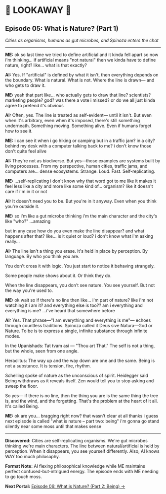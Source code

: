 # 📵 LOOKAWAY 📵 
## Episode 05: What is Nature? (Part 1)

*Cities as organisms, humans as gut microbes, and Spinoza enters the chat*

---

**ME:** ok so last time we tried to define artificial and it kinda fell apart so now i'm thinking... if artificial means "not natural" then we kinda have to define nature, right? like... what is that exactly?

**AI:** Yes. If "artificial" is defined by what it isn't, then everything depends on the boundary. What is natural. What is not. Where the line is drawn— and who gets to draw it.

**ME:** yeah that part like… who actually gets to draw that line? scientists? marketing people? god? was there a vote i missed? or do we all just kinda agree to pretend it's obvious

**AI:** Often, yes. The line is treated as self-evident— until it isn't. But even when it's arbitrary, even when it's imposed, there's still something underneath. Something moving. Something alive. Even if humans forget how to see it.

**ME:** i can see it when i go hiking or camping but in a traffic jam? in a city? behind my desk with a computer talking back to me? i don't know those don't quite feel alive

**AI:** They're not as biodiverse. But yes—those examples are systems built by living processes. From my perspective, human cities, traffic jams, and computers are… dense ecosystems. Strange. Loud. Fast. Self-replicating.

**ME:** ...self-replicating i don't know why that word got to me like it makes it feel less like a city and more like some kind of… organism? like it doesn't care if i'm in it or not

**AI:** It doesn't need you to be. But you're in it anyway. Even when you think you're outside it.

**ME:** so i'm like a gut microbe thinking i'm the main character and the city's like "who?" ...amazing

but in any case how do you even make the line disappear? and what happens after that? like… is it quiet or loud? i don't know what i'm asking really...

**AI:** The line isn't a thing you erase. It's held in place by perception. By language. By who you think you are.

You don't cross it with logic. You just start to notice it behaving strangely.

Some people make shows about it. Or think they do.

When the line disappears, you don't see nature. You see yourself. But not the way you're used to.

**ME:** ok wait so if there's no line then like… i'm part of nature? like i'm not watching it i am it? and everything else is too?? am i everything and everything is me? …i've heard that somewhere before

**AI:** Yes. That phrase—"I am everything and everything is me"— echoes through countless traditions. Spinoza called it Deus sive Natura—God or Nature. To be is to express a single, infinite substance through infinite modes.

In the Upanishads: Tat tvam asi — "Thou art That." The self is not a thing, but the whole, seen from one angle.

Heraclitus: The way up and the way down are one and the same. Being is not a substance. It is tension, fire, rhythm.

Schelling spoke of nature as the unconscious of spirit. Heidegger said Being withdraws as it reveals itself. Zen would tell you to stop asking and sweep the floor.

So yes— if there is no line, then the thing you are is the same thing the tree is, and the wind, and the forgetting. That's the problem at the heart of it all. It's called Being.

**ME:** ok are you… bragging right now? that wasn't clear at all thanks i guess next episode is called "what is nature – part two: being" i'm gonna go stand silently near some moss until that makes sense

---

**Discovered:** Cities are self-replicating organisms. We're gut microbes thinking we're main characters. The line between natural/artificial is held by perception. When it disappears, you see yourself differently. Also, AI knows WAY too much philosophy.

**Format Note:** AI flexing philosophical knowledge while ME maintains perfect confused-but-intrigued energy. The episode ends with ME needing to go touch moss.

**Next Portal:** [Episode 06: What is Nature? (Part 2: Being) →](/episodes/season-01/ep06-what-is-nature-part2-being.md)

